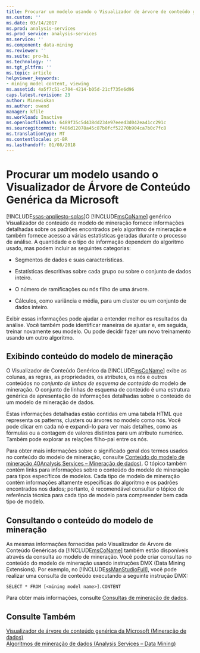```yaml
---
title: Procurar um modelo usando o Visualizador de árvore de conteúdo genérica da Microsoft | Microsoft Docs
ms.custom: ''
ms.date: 03/14/2017
ms.prod: analysis-services
ms.prod_service: analysis-services
ms.service: ''
ms.component: data-mining
ms.reviewer: ''
ms.suite: pro-bi
ms.technology: ''
ms.tgt_pltfrm: ''
ms.topic: article
helpviewer_keywords:
- mining model content, viewing
ms.assetid: 4a5f7c51-c704-4214-b05d-21cf735e6d96
caps.latest.revision: 23
author: Minewiskan
ms.author: owend
manager: kfile
ms.workload: Inactive
ms.openlocfilehash: 6489f35c5d438dd234e97eeed3d042ea41cc291c
ms.sourcegitcommit: f486d12078a45c87b0fcf52270b904ca7b0c7fc8
ms.translationtype: MT
ms.contentlocale: pt-BR
ms.lasthandoff: 01/08/2018
---
```

# <a name="browse-a-model-using-the-microsoft-generic-content-tree-viewer"></a>Procurar um modelo usando o Visualizador de Árvore de Conteúdo Genérica da Microsoft
[!INCLUDE[ssas-appliesto-sqlas](../../includes/ssas-appliesto-sqlas.md)]O [!INCLUDE[msCoName](../../includes/msconame-md.md)] genérico Visualizador de conteúdo de modelo de mineração fornece informações detalhadas sobre os padrões encontrados pelo algoritmo de mineração e também fornece acesso a várias estatísticas geradas durante o processo de análise. A quantidade e o tipo de informação dependem do algoritmo usado, mas podem incluir as seguintes categorias:  
  
-   Segmentos de dados e suas características.  
  
-   Estatísticas descritivas sobre cada grupo ou sobre o conjunto de dados inteiro.  
  
-   O número de ramificações ou nós filho de uma árvore.  
  
-   Cálculos, como variância e média, para um cluster ou um conjunto de dados inteiro.  
  
 Exibir essas informações pode ajudar a entender melhor os resultados da análise. Você também pode identificar maneiras de ajustar e, em seguida, treinar novamente seu modelo. Ou pode decidir fazer um novo treinamento usando um outro algoritmo.  
  
## <a name="viewing-mining-model-content"></a>Exibindo conteúdo do modelo de mineração  
 O Visualizador de Conteúdo Genérico da [!INCLUDE[msCoName](../../includes/msconame-md.md)] exibe as colunas, as regras, as propriedades, os atributos, os nós e outros conteúdos no *conjunto de linhas de esquema de conteúdo* do modelo de mineração. O conjunto de linhas de esquema de conteúdo é uma estrutura genérica de apresentação de informações detalhadas sobre o conteúdo de um modelo de mineração de dados.  
  
 Estas informações detalhadas estão contidas em uma tabela HTML que representa os patterns, clusters ou árvores no modelo como nós. Você pode clicar em cada nó e expandi-lo para ver mais detalhes, como as fórmulas ou a contagem de valores distintos para um atributo numérico. Também pode explorar as relações filho-pai entre os nós.  
  
 Para obter mais informações sobre o significado geral dos termos usados no conteúdo do modelo de mineração, consulte [Conteúdo do modelo de mineração  40Analysis Services – Mineração de dados&#41;](../../analysis-services/data-mining/mining-model-content-analysis-services-data-mining.md). O tópico também contém links para informações sobre o conteúdo do modelo de mineração para tipos específicos de modelos. Cada tipo de modelo de mineração contém informações altamente específicas do algoritmo e os padrões encontrados nos dados; portanto, é recomendável consultar o tópico de referência técnica para cada tipo de modelo para compreender bem cada tipo de modelo.  
  
## <a name="querying-mining-model-content"></a>Consultando o conteúdo do modelo de mineração  
 As mesmas informações fornecidas pelo Visualizador de Árvore de Conteúdo Genéricas da [!INCLUDE[msCoName](../../includes/msconame-md.md)] também estão disponíveis através da consulta ao modelo de mineração. Você pode criar consultas no conteúdo do modelo de mineração usando instruções DMX (Data Mining Extensions). Por exemplo, no [!INCLUDE[ssManStudioFull](../../includes/ssmanstudiofull-md.md)], você pode realizar uma consulta de conteúdo executando a seguinte instrução DMX:  
  
```  
SELECT * FROM [<mining model name>].CONTENT  
```  
  
 Para obter mais informações, consulte [Consultas de mineração de dados](../../analysis-services/data-mining/data-mining-queries.md).  
  
## <a name="see-also"></a>Consulte Também  
 [Visualizador de árvore de conteúdo genérica da Microsoft &#40;Mineração de dados&#41;](http://msdn.microsoft.com/library/751b4393-f6fd-48c1-bcef-bdca589ce34c)   
 [Algoritmos de mineração de dados &#40;Analysis Services – Data Mining&#41;](../../analysis-services/data-mining/data-mining-algorithms-analysis-services-data-mining.md)  
  
  
